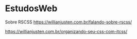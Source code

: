 # EstudosWeb

Sobre RSCSS
https://willianjusten.com.br/falando-sobre-rscss/

https://willianjusten.com.br/organizando-seu-css-com-itcss/
